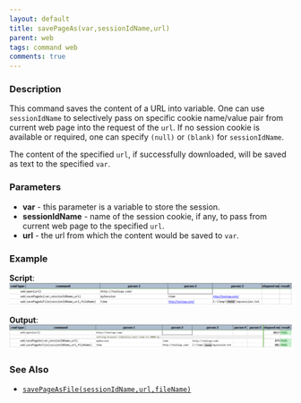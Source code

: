 ```yaml
---
layout: default
title: savePageAs(var,sessionIdName,url)
parent: web
tags: command web
comments: true
---
```


### Description
This command saves the content of a URL into variable. One can use `sessionIdName` to selectively pass on specific
cookie name/value pair from current web page into the request of the `url`. If no session cookie is available or 
required, one can specify `(null)` or `(blank)` for `sessionIdName`.

The content of the specified `url`, if successfully downloaded, will be saved as text to the specified `var`.


### Parameters
- **var** - this parameter is a variable to store the session.
- **sessionIdName** - name of the session cookie, if any, to pass from current web page to the specified `url`.
- **url** - the url from which the content would be saved to `var`.


### Example
**Script**:<br/>
![](image/savePageAs_01.png)

**Output**:<br/>
 ![](image/savePageAs_02.png)


### See Also
- [`savePageAsFile(sessionIdName,url,fileName)`](savePageAsFile(sessionIdName,url,fileName))
